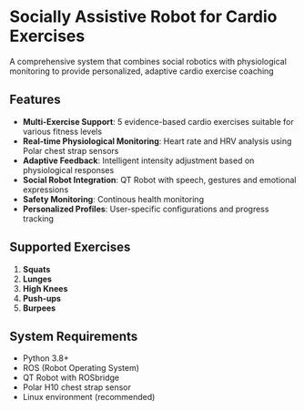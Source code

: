 # Socially Assistive Robot for Cardio Exercises

A comprehensive system that combines social robotics with physiological monitoring to provide personalized, adaptive cardio exercise coaching

## Features

- **Multi-Exercise Support**: 5 evidence-based cardio exercises suitable for various fitness levels
- **Real-time Physiological Monitoring**: Heart rate and HRV analysis using Polar chest strap sensors
- **Adaptive Feedback**: Intelligent intensity adjustment based on physiological responses
- **Social Robot Integration**: QT Robot with speech, gestures and emotional expressions
- **Safety Monitoring**: Continous health monitoring
- **Personalized Profiles**: User-specific configurations and progress tracking

## Supported Exercises
1. **Squats**
2. **Lunges**
3. **High Knees**
4. **Push-ups**
5. **Burpees**

## System Requirements
- Python 3.8+
- ROS (Robot Operating System)
- QT Robot with ROSbridge
- Polar H10 chest strap sensor
- Linux environment (recommended)
